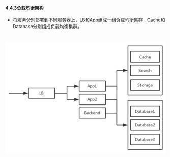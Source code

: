 #### **4.4.3负载均衡架构**
* 将服务分别部署到不同服务器上，LB和App组成一组负载均衡集群，Cache和Database分别组成负载均衡集群。

# ![](/assets/4.3.jpg)